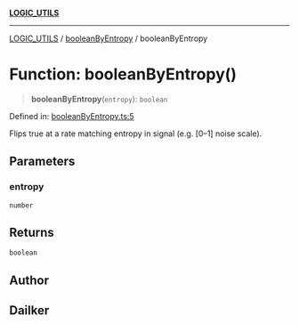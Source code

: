 [**LOGIC_UTILS**](../../README.md)

***

[LOGIC_UTILS](../../README.md) / [booleanByEntropy](../README.md) / booleanByEntropy

# Function: booleanByEntropy()

> **booleanByEntropy**(`entropy`): `boolean`

Defined in: [booleanByEntropy.ts:5](https://github.com/dailker/everyutil/blob/7c30ec40bbb398255a9be572db0a537e8bcb9c11/src/logic/booleanByEntropy.ts#L5)

Flips true at a rate matching entropy in signal (e.g. [0–1] noise scale).

## Parameters

### entropy

`number`

## Returns

`boolean`

## Author

## Dailker
